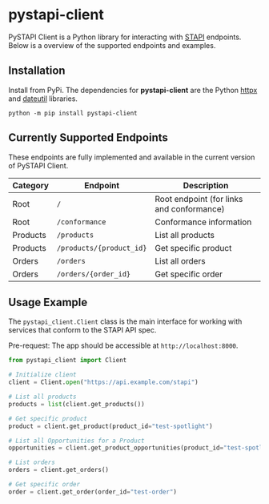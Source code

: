 # pystapi-client

PySTAPI Client is a Python library for interacting with [STAPI](https://github.com/stapi-spec/stapi-spec) endpoints. Below is a overview of the supported endpoints and examples.

## Installation

Install from PyPi.
The dependencies for **pystapi-client** are the Python [httpx](https://www.python-httpx.org/) and [dateutil](https://dateutil.readthedocs.io) libraries.

```shell
python -m pip install pystapi-client
```

## Currently Supported Endpoints

These endpoints are fully implemented and available in the current version of PySTAPI Client.

| Category | Endpoint | Description |
|----------|----------|-------------|
| Root | `/` | Root endpoint (for links and conformance) |
| Root | `/conformance` | Conformance information |
| Products | `/products` | List all products |
| Products | `/products/{product_id}` | Get specific product |
| Orders | `/orders` | List all orders |
| Orders | `/orders/{order_id}` | Get specific order |

## Usage Example

The `pystapi_client.Client` class is the main interface for working with services that conform to the STAPI API spec.

Pre-request: The app should be accessible at `http://localhost:8000`.

```python
from pystapi_client import Client

# Initialize client
client = Client.open("https://api.example.com/stapi")

# List all products
products = list(client.get_products())

# Get specific product
product = client.get_product(product_id="test-spotlight")

# List all Opportunities for a Product
opportunities = client.get_product_opportunities(product_id="test-spotlight")

# List orders
orders = client.get_orders()

# Get specific order
order = client.get_order(order_id="test-order")
```
